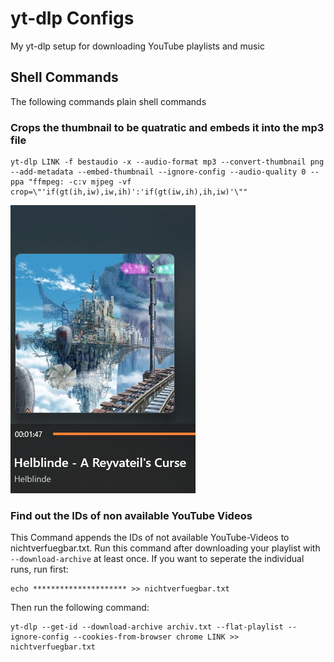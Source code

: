# yt-dlp Configs
My yt-dlp setup for downloading YouTube playlists and music

## Shell Commands
The following commands plain shell commands
### Crops the thumbnail to be quatratic and embeds it into the mp3 file
```
yt-dlp LINK -f bestaudio -x --audio-format mp3 --convert-thumbnail png --add-metadata --embed-thumbnail --ignore-config --audio-quality 0 --ppa "ffmpeg: -c:v mjpeg -vf crop=\"'if(gt(ih,iw),iw,ih)':'if(gt(iw,ih),ih,iw)'\""
```
![Crop-Screenshot](crop.png)
### Find out the IDs of non available YouTube Videos
This Command appends the IDs of not available YouTube-Videos to nichtverfuegbar.txt. Run this command after downloading your playlist with `--download-archive` at least once.
If you want to seperate the individual runs, run first:
```
echo ********************* >> nichtverfuegbar.txt
```
Then run the following command:
```
yt-dlp --get-id --download-archive archiv.txt --flat-playlist --ignore-config --cookies-from-browser chrome LINK >> nichtverfuegbar.txt
```

